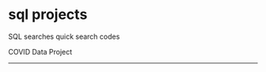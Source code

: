 
# sql projects 

SQL searches
  quick search codes

COVID Data Project


---------------------------------
